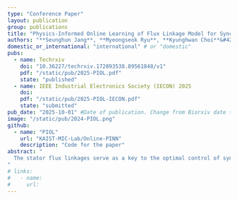 ```yaml
---
type: "Conference Paper"
layout: publication
group: publications
title: "Physics-Informed Online Learning of Flux Linkage Model for Synchronous Machine"
authors: "**Seunghun Jang**, **Myeongseok Ryu**, **Kyunghwan Choi**&#42;"
domestic_or_international: "international" # or "domestic"
pubs: 
  - name: Techrxiv
    doi: "10.36227/techrxiv.172893538.89561848/v1"
    pdf: "/static/pub/2025-PIOL.pdf"
    state: "published"
  - name: IEEE Industrial Electronics Society (IECON) 2025
    doi: 
    pdf: "/static/pub/2025-PIOL-IECON.pdf"
    state: "submitted"
pub_date: "2025-10-01" #Date of publication. Change from Biorxiv date to Journal date once accepted
image: "/static/pub/2024-PIOL.png"
github: 
  - name: "PIOL"
    url: "KAIST-MIC-Lab/Online-PINN"
    description: "Code for the paper"
abstract: "
  The stator flux linkages serve as a key to the optimal control of synchronous machines (SMs). However, due to their complex and nonlinear characteristics, accurately modeling and identifying them online remains highly challenging. In this regard, neural network-based learning strategies are considered promising candidates for modeling the flux linkages, but their application has so far been largely limited to offline training of neural networks. Therefore, this study presents a physics-informed online learning method for accurately modeling the flux linkages of SMs. The proposed method enables online training of a neural network to learn the physical laws governing the flux linkages while adhering to the model’s inherent physical constraints. The learning rules for updating the neural network weights are formulated to satisfy the first-order optimality conditions, and the proposed method can be employed as an online flux linkage estimator. The effectiveness of the proposed method is validated through simulation results conducted on a 35 kW interior permanent magnet synchronous machine (IPMSM) drive.
"
# links:
#   - name: 
#     url: 
---
```


